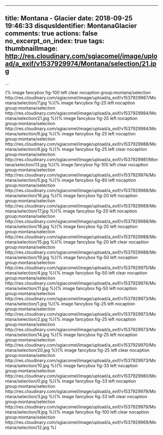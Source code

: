 
---
title: Montana - Glacier
date: 2018-09-25 19:46:33
disqusIdentifier: MontanaGlacier
comments: true
actions: false
no_excerpt_on_index: true
tags:
thumbnailImage: http://res.cloudinary.com/sgiacomel/image/upload/a_exif/v1537929974/Montana/selection/21.jpg
---
...
<!-- excerpt -->{% image fancybox fig-100 left clear nocaption group:montana/selection http://res.cloudinary.com/sgiacomel/image/upload/a_exif/v1537929987/Montana/selection/7.jpg %}{% image fancybox fig-25 left nocaption group:montana/selection http://res.cloudinary.com/sgiacomel/image/upload/a_exif/v1537929984/Montana/selection/21.jpg %}{% image fancybox fig-25 left nocaption group:montana/selection http://res.cloudinary.com/sgiacomel/image/upload/a_exif/v1537929984/Montana/selection/6.jpg %}{% image fancybox fig-25 left nocaption group:montana/selection http://res.cloudinary.com/sgiacomel/image/upload/a_exif/v1537929988/Montana/selection/8.jpg %}{% image fancybox fig-25 left clear nocaption group:montana/selection http://res.cloudinary.com/sgiacomel/image/upload/a_exif/v1537929981/Montana/selection/13.jpg %}{% image fancybox fig-100 left clear nocaption group:montana/selection http://res.cloudinary.com/sgiacomel/image/upload/a_exif/v1537929974/Montana/selection/5.jpg %}{% image fancybox fig-80 left nocaption group:montana/selection http://res.cloudinary.com/sgiacomel/image/upload/a_exif/v1537929988/Montana/selection/16.jpg %}{% image fancybox fig-20 left nocaption group:montana/selection http://res.cloudinary.com/sgiacomel/image/upload/a_exif/v1537929989/Montana/selection/17.jpg %}{% image fancybox fig-20 left nocaption group:montana/selection http://res.cloudinary.com/sgiacomel/image/upload/a_exif/v1537929988/Montana/selection/18.jpg %}{% image fancybox fig-20 left nocaption group:montana/selection http://res.cloudinary.com/sgiacomel/image/upload/a_exif/v1537929988/Montana/selection/15.jpg %}{% image fancybox fig-20 left clear nocaption group:montana/selection http://res.cloudinary.com/sgiacomel/image/upload/a_exif/v1537929988/Montana/selection/19.jpg %}{% image fancybox fig-50 left nocaption group:montana/selection http://res.cloudinary.com/sgiacomel/image/upload/a_exif/v1537929975/Montana/selection/4.jpg %}{% image fancybox fig-50 left clear nocaption group:montana/selection http://res.cloudinary.com/sgiacomel/image/upload/a_exif/v1537929974/Montana/selection/11.jpg %}{% image fancybox fig-50 left nocaption group:montana/selection http://res.cloudinary.com/sgiacomel/image/upload/a_exif/v1537929973/Montana/selection/1.jpg %}{% image fancybox fig-25 left nocaption group:montana/selection http://res.cloudinary.com/sgiacomel/image/upload/a_exif/v1537929973/Montana/selection/2.jpg %}{% image fancybox fig-25 left nocaption group:montana/selection http://res.cloudinary.com/sgiacomel/image/upload/a_exif/v1537929973/Montana/selection/14.jpg %}{% image fancybox fig-25 left nocaption group:montana/selection http://res.cloudinary.com/sgiacomel/image/upload/a_exif/v1537929970/Montana/selection/20.jpg %}{% image fancybox fig-25 left clear nocaption group:montana/selection http://res.cloudinary.com/sgiacomel/image/upload/a_exif/v1537929973/Montana/selection/10.jpg %}{% image fancybox fig-33 left nocaption group:montana/selection http://res.cloudinary.com/sgiacomel/image/upload/a_exif/v1537929980/Montana/selection/0.jpg %}{% image fancybox fig-33 left nocaption group:montana/selection http://res.cloudinary.com/sgiacomel/image/upload/a_exif/v1537929979/Montana/selection/3.jpg %}{% image fancybox fig-33 left clear nocaption group:montana/selection http://res.cloudinary.com/sgiacomel/image/upload/a_exif/v1537929979/Montana/selection/9.jpg %}{% image fancybox fig-100 left clear nocaption group:montana/selection http://res.cloudinary.com/sgiacomel/image/upload/a_exif/v1537929969/Montana/selection/12.jpg %}
